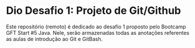 # Dio Desafio 1: Projeto de Git/Github

Este repositório (remoto) é dedicado ao desafio 1 proposto pelo Bootcamp GFT Start \#5 Java.
Nele, serão armazenadas todas as anotações referentes as aulas de introdução ao Git e GitBash.
